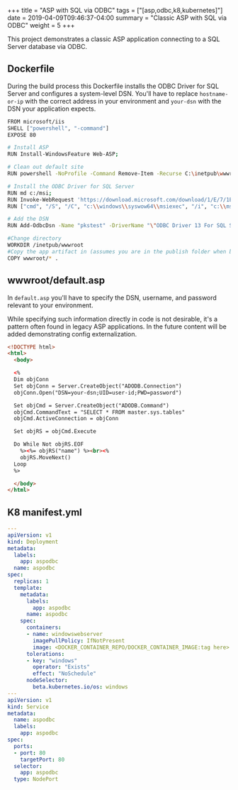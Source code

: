 +++
title = "ASP with SQL via ODBC"
tags = ["[asp,odbc,k8,kubernetes]"]
date =  2019-04-09T09:46:37-04:00
summary = "Classic ASP with SQL via ODBC"
weight = 5
+++

This project demonstrates a classic ASP application connecting to a SQL Server database via ODBC.

## Dockerfile

  During the build process this Dockerfile installs the ODBC Driver for SQL Server and configures a system-level DSN. You'll have to replace `hostname-or-ip` with the correct address in your environment and `your-dsn` with the DSN your application expects.

  ```bash
  FROM microsoft/iis
  SHELL ["powershell", "-command"]
  EXPOSE 80

  # Install ASP
  RUN Install-WindowsFeature Web-ASP; 

  # Clean out default site
  RUN powershell -NoProfile -Command Remove-Item -Recurse C:\inetpub\wwwroot\*

  # Install the ODBC Driver for SQL Server
  RUN md c:/msi;
  RUN Invoke-WebRequest 'https://download.microsoft.com/download/1/E/7/1E7B1181-3974-4B29-9A47-CC857B271AA2/English/X64/msodbcsql.msi' -OutFile c:/msi/msodbcsql.msi; 
  RUN ["cmd", "/S", "/C", "c:\\windows\\syswow64\\msiexec", "/i", "c:\\msi\\msodbcsql.msi", "IACCEPTMSODBCSQLLICENSETERMS=YES", "ADDLOCAL=ALL", "/qn"];

  # Add the DSN
  RUN Add-OdbcDsn -Name "pkstest" -DriverName "\"ODBC Driver 13 For SQL Server\""  -DsnType "System"  -SetPropertyValue @("\"Server=hostname-or-ip\"", "\"Trusted_Connection=No\"");

  #Change directory
  WORKDIR /inetpub/wwwroot
  #Copy the app artifact in (assumes you are in the publish folder when building docker image)
  COPY wwwroot/* .
  ```

## wwwroot/default.asp

  In `default.asp` you'll have to specify the DSN, username, and password relevant to your environment. 

  While specifying such information directly in code is not desirable, it's a pattern often found in legacy ASP applications. In the future content will be added demonstrating config externalization.

  ```html
  <!DOCTYPE html>
  <html>
    <body>

    <%
    Dim objConn
    Set objConn = Server.CreateObject("ADODB.Connection")
    objConn.Open("DSN=your-dsn;UID=user-id;PWD=password")

    Set objCmd = Server.CreateObject("ADODB.Command")
    objCmd.CommandText = "SELECT * FROM master.sys.tables"
    objCmd.ActiveConnection = objConn

    Set objRS = objCmd.Execute

    Do While Not objRS.EOF
      %><%= objRS("name") %><br><%
      objRS.MoveNext()
    Loop
    %>

    </body>
  </html>
  ```
## K8 manifest.yml

  ```yml
  ---
  apiVersion: v1
  kind: Deployment
  metadata:
    labels:
      app: aspodbc
    name: aspodbc
  spec:
    replicas: 1
    template:
      metadata:
        labels:
          app: aspodbc
        name: aspodbc
      spec:
        containers:
        - name: windowswebserver
          imagePullPolicy: IfNotPresent
          image: <DOCKER_CONTAINER_REPO/DOCKER_CONTAINER_IMAGE:tag here>
        tolerations:
        - key: "windows"
          operator: "Exists"
          effect: "NoSchedule"
        nodeSelector:
          beta.kubernetes.io/os: windows
  ---
  apiVersion: v1
  kind: Service
  metadata:
    name: aspodbc
    labels:
      app: aspodbc
  spec:
    ports:
    - port: 80
      targetPort: 80
    selector:
      app: aspodbc
    type: NodePort
  ```